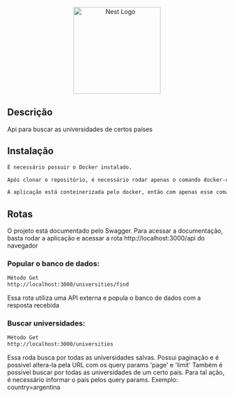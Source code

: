 <p align="center">
  <a href="http://nestjs.com/" target="blank"><img src="https://nestjs.com/img/logo-small.svg" width="200" alt="Nest Logo" /></a>
</p>



## Descrição
Api para buscar as universidades de certos países



## Instalação
```bash
É necessário possuir o Docker instalado.

Após clonar o repositório, é necessário rodar apenas o comando docker-compose up

A aplicação está conteinerizada pelo docker, então com apenas esse comando, tudo será instalado de forma automatica e o servidor da aplicação já estará funcionando
```

## Rotas
O projeto está documentado pelo Swagger. 
Para acessar a documentação, basta rodar a aplicação e acessar a rota http://localhost:3000/api do navegador


### Popular o banco de dados:
```bash
Método Get
http://localhost:3000/universities/find
```
Essa rota utiliza uma API externa e popula o banco de dados com a resposta recebida


### Buscar universidades:
```bash
Método Get
http://localhost:3000/universities
```
Essa roda busca por todas as universidades salvas. 
Possui paginação e é possivel altera-la pela URL com os query params 'page' e 'limit'
Também é possivel buscar por todas as universidades de um certo país. Para tal ação, é necessário informar o país pelos query params. Exemplo: country=argentina


